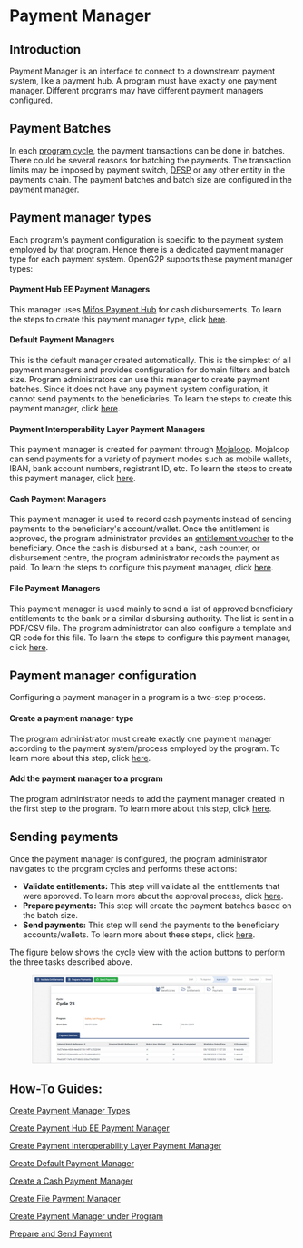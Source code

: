 # Payment Manager

## Introduction

Payment Manager is an interface to connect to a downstream payment system, like a payment hub. A program must have exactly one payment manager. Different programs may have different payment managers configured.

## Payment Batches

In each [program cycle](../beneficiary-management/disbursement-cycles.md), the payment transactions can be done in batches. There could be several reasons for batching the payments. The transaction limits may be imposed by payment switch, [DFSP](broken-reference/) or any other entity in the payments chain. The payment batches and batch size are configured in the payment manager.

## Payment manager types

Each program's payment configuration is specific to the payment system employed by that program. Hence there is a dedicated payment manager type for each payment system. OpenG2P supports these payment manager types:

#### Payment Hub EE Payment Managers

This manager uses [Mifos Payment Hub](../integrations/mojaloop-integration.md) for cash disbursements. To learn the steps to create this payment manager type, click [here](../guides/user-guides/create-payment-manager-types/create-payment-hub-ee-payment-manager.md).

#### Default Payment Managers

This is the default manager created automatically. This is the simplest of all payment managers and provides configuration for domain filters and batch size. Program administrators can use this manager to create payment batches. Since it does not have any payment system configuration, it cannot send payments to the beneficiaries. To learn the steps to create this payment manager, click [here](../guides/user-guides/create-payment-manager-types/create-default-payment-manager.md).

#### Payment Interoperability Layer Payment Managers

This payment manager is created for payment through [Mojaloop](../integrations/mojaloop-integration.md). Mojaloop can send payments for a variety of payment modes such as mobile wallets, IBAN, bank account numbers, registrant ID, etc. To learn the steps to create this payment manager, click [here](../guides/user-guides/create-payment-manager-types/create-payment-interoperability-layer-payment-manager.md).

#### Cash Payment Managers

This payment manager is used to record cash payments instead of sending payments to the beneficiary's account/wallet. Once the entitlement is approved, the program administrator provides an [entitlement voucher](../beneficiary-management/entitlement.md#entitlement-voucher) to the beneficiary. Once the cash is disbursed at a bank, cash counter, or disbursement centre, the program administrator records the payment as paid. To learn the steps to configure this payment manager, click [here](../guides/user-guides/create-payment-manager-types/create-cash-payment-manager.md).

#### File Payment Managers

This payment manager is used mainly to send a list of approved beneficiary entitlements to the bank or a similar disbursing authority. The list is sent in a PDF/CSV file. The program administrator can also configure a template and QR code for this file. To learn the steps to configure this payment manager, click [here](../guides/user-guides/create-payment-manager-types/create-file-payment-manager.md).

## Payment manager configuration

Configuring a payment manager in a program is a two-step process.

#### Create a payment manager type

The program administrator must create exactly one payment manager according to the payment system/process employed by the program. To learn more about this step, click [here](../guides/user-guides/create-payment-manager-types/).

#### Add the payment manager to a program

The program administrator needs to add the payment manager created in the first step to the program. To learn more about this step, click [here](../guides/user-guides/create-payment-manager.md).

## Sending payments

Once the payment manager is configured, the program administrator navigates to the program cycles and performs these actions:

* **Validate entitlements:** This step will validate all the entitlements that were approved. To learn more about the approval process, click [here](../beneficiary-management/entitlement.md#approval-process).
* **Prepare payments:** This step will create the payment batches based on the batch size.&#x20;
* **Send payments:** This step will send the payments to the beneficiary accounts/wallets. To learn more about these steps, click [here](../guides/user-guides/prepare-and-send-payment.md).

The figure below shows the cycle view with the action buttons to perform the three tasks described above.

<figure><img src="../.gitbook/assets/send-payments.png" alt=""><figcaption></figcaption></figure>

## How-To Guides:

[Create Payment Manager Types](../guides/user-guides/create-payment-manager-types/)

[Create Payment Hub EE Payment Manager](../guides/user-guides/create-payment-manager-types/create-payment-hub-ee-payment-manager.md)

[Create Payment Interoperability Layer Payment Manager](../guides/user-guides/create-payment-manager-types/create-payment-interoperability-layer-payment-manager.md)

[Create Default Payment Manager](../guides/user-guides/create-payment-manager-types/create-default-payment-manager.md)

[Create a Cash Payment Manager](../guides/user-guides/create-payment-manager-types/create-cash-payment-manager.md)

[Create File Payment Manager](../guides/user-guides/create-payment-manager-types/create-file-payment-manager.md)

[Create Payment Manager under Program](../guides/user-guides/create-payment-manager.md)

[Prepare and Send Payment](../guides/user-guides/prepare-and-send-payment.md)
